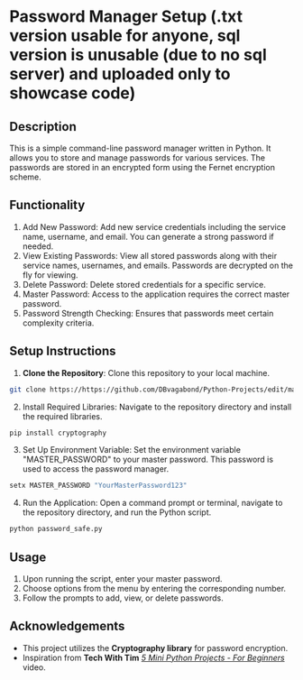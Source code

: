 # Password Manager Setup (.txt version usable for anyone, sql version is unusable (due to no sql server) and uploaded only to showcase code)

## Description

This is a simple command-line password manager written in Python. It allows you to store and manage passwords for various services. The passwords are stored in an encrypted form using the Fernet encryption scheme.

## Functionality

1. Add New Password: Add new service credentials including the service name, username, and email. You can generate a strong password if needed.
2. View Existing Passwords: View all stored passwords along with their service names, usernames, and emails. Passwords are decrypted on the fly for viewing.
3. Delete Password: Delete stored credentials for a specific service.
4. Master Password: Access to the application requires the correct master password.
5. Password Strength Checking: Ensures that passwords meet certain complexity criteria.
   
## Setup Instructions

1. **Clone the Repository**: Clone this repository to your local machine.
```bash
git clone https://https://github.com/DBvagabond/Python-Projects/edit/main/README.md
```
2. Install Required Libraries: Navigate to the repository directory and install the required libraries.
```bash
pip install cryptography
```
3. Set Up Environment Variable: Set the environment variable "MASTER_PASSWORD" to your master password. This password is used to access the password manager.
```bash
setx MASTER_PASSWORD "YourMasterPassword123"
```
4. Run the Application: Open a command prompt or terminal, navigate to the repository directory, and run the Python script.
```bash
python password_safe.py
```
## Usage
1. Upon running the script, enter your master password.
2. Choose options from the menu by entering the corresponding number.
3. Follow the prompts to add, view, or delete passwords.

## Acknowledgements
- This project utilizes the **Cryptography library** for password encryption.
- Inspiration from **Tech With Tim** [*5 Mini Python Projects - For Beginners*](https://www.youtube.com/watch?v=DLn3jOsNRVE&t=5300s&ab_channel=TechWithTim) video.
